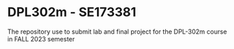 # DPL302m - SE173381
The repository use to submit lab and final project for the DPL-302m course in FALL 2023 semester 
